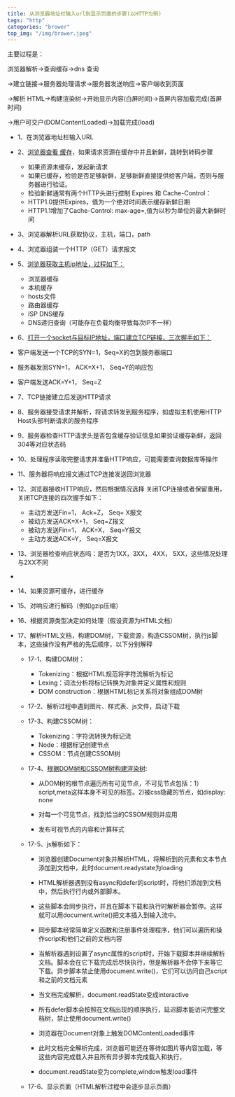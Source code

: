 ```yaml
---
title: 从浏览器地址栏输入url到显示页面的步骤(以HTTP为例)
tags: "http"
categories: "brower"
top_img: "/img/brower.jpeg"
---
```


主要过程是：

浏览器解析->查询缓存->dns 查询

->建立链接->服务器处理请求->服务器发送响应->客户端收到页面

->解析 HTML->构建渲染树->开始显示内容(白屏时间)->首屏内容加载完成(首屏时间)

->用户可交户(DOMContentLoaded)->加载完成(load)


* 1、在浏览器地址栏输入URL

* 2、<a href="//www.webq.top/article/788" target="_blank">浏览器查看 缓存</a>，如果请求资源在缓存中并且新鲜，跳转到转码步骤
    * 如果资源未缓存，发起新请求
    * 如果已缓存，检验是否足够新鲜，足够新鲜直接提供给客户端，否则与服务器进行验证。
    * 检验新鲜通常有两个HTTP头进行控制 Expires 和 Cache-Control：
    * HTTP1.0提供Expires，值为一个绝对时间表示缓存新鲜日期
    * HTTP1.1增加了Cache-Control: max-age=,值为以秒为单位的最大新鲜时间

* 3、浏览器解析URL获取协议，主机，端口，path
* 4、浏览器组装一个HTTP（GET）请求报文
* 5、<a href="//www.webq.top/article/919" target="_blank">浏览器获取主机ip地址，过程如下：</a>
    * 浏览器缓存
    * 本机缓存
    * hosts文件
    * 路由器缓存
    * ISP DNS缓存
    * DNS递归查询（可能存在负载均衡导致每次IP不一样）


* 6、<a href="//www.webq.top/article/920" target="_blank">打开一个socket与目标IP地址，端口建立TCP链接，三次握手如下：</a>

* 客户端发送一个TCP的SYN=1，Seq=X的包到服务器端口
* 服务器发回SYN=1， ACK=X+1， Seq=Y的响应包
* 客户端发送ACK=Y+1， Seq=Z

* 7、TCP链接建立后发送HTTP请求

* 8、服务器接受请求并解析，将请求转发到服务程序，如虚拟主机使用HTTP Host头部判断请求的服务程序

* 9、服务器检查HTTP请求头是否包含缓存验证信息如果验证缓存新鲜，返回304等对应状态码

* 10、处理程序读取完整请求并准备HTTP响应，可能需要查询数据库等操作

* 11、服务器将响应报文通过TCP连接发送回浏览器

* 12、浏览器接收HTTP响应，然后根据情况选择 关闭TCP连接或者保留重用，关闭TCP连接的四次握手如下：

    * 主动方发送Fin=1， Ack=Z， Seq= X报文
    * 被动方发送ACK=X+1， Seq=Z报文
    * 被动方发送Fin=1， ACK=X， Seq=Y报文
    * 主动方发送ACK=Y， Seq=X报文

* 13、浏览器检查响应状态吗：是否为1XX，3XX， 4XX， 5XX，这些情况处理与2XX不同
* 

* 14、如果资源可缓存，进行缓存

* 15、对响应进行解码（例如gzip压缩）

* 16、根据资源类型决定如何处理（假设资源为HTML文档）

* 17、解析HTML文档，构建DOM树，下载资源，构造CSSOM树，执行js脚本，这些操作没有严格的先后顺序，以下分别解释

    * 17-1、构建DOM树：

        * Tokenizing：根据HTML规范将字符流解析为标记
        * Lexing：词法分析将标记转换为对象并定义属性和规则
        * DOM construction：根据HTML标记关系将对象组成DOM树

    * 17-2、解析过程中遇到图片、样式表、js文件，启动下载

    * 17-3、构建CSSOM树：

        * Tokenizing：字符流转换为标记流
        * Node：根据标记创建节点
        * CSSOM：节点创建CSSOM树

    * 17-4、<a href="https://developers.google.com/web/fundamentals/performance/critical-rendering-path/render-tree-construction" rel="nofollow">根据DOM树和CSSOM树构建渲染树</a>:

        * 从DOM树的根节点遍历所有可见节点，不可见节点包括：1）script,meta这样本身不可见的标签。2)被css隐藏的节点，如display: none


        * 对每一个可见节点，找到恰当的CSSOM规则并应用
        * 发布可视节点的内容和计算样式

    * 17-5、js解析如下：

        * 浏览器创建Document对象并解析HTML，将解析到的元素和文本节点添加到文档中，此时document.readystate为loading
        * HTML解析器遇到没有async和defer的script时，将他们添加到文档中，然后执行行内或外部脚本。

        * 这些脚本会同步执行，并且在脚本下载和执行时解析器会暂停。这样就可以用document.write()把文本插入到输入流中。

        * 同步脚本经常简单定义函数和注册事件处理程序，他们可以遍历和操作script和他们之前的文档内容

        * 当解析器遇到设置了async属性的script时，开始下载脚本并继续解析文档。脚本会在它下载完成后尽快执行，但是解析器不会停下来等它下载。异步脚本禁止使用document.write()，它们可以访问自己script和之前的文档元素

        * 当文档完成解析，document.readState变成interactive

        * 所有defer脚本会按照在文档出现的顺序执行，延迟脚本能访问完整文档树，禁止使用document.write()

        * 浏览器在Document对象上触发DOMContentLoaded事件

        * 此时文档完全解析完成，浏览器可能还在等待如图片等内容加载，等这些内容完成载入并且所有异步脚本完成载入和执行，
        * document.readState变为complete,window触发load事件
        
    * 17-6、显示页面（HTML解析过程中会逐步显示页面）

